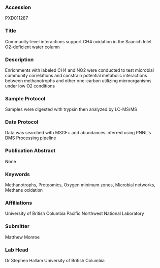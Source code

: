 ### Accession
PXD011287

### Title
Community-level interactions support CH4 oxidation in the Saanich Inlet O2-deficient water column

### Description
Enrichments with labeled CH4 and NO2 were conducted to test microbial community correlations and constrain potential metabolic interactions between methanotrophs and other one-carbon utilizing microorganisms under low O2 conditions

### Sample Protocol
Samples were digested with trypsin then analyzed by LC-MS/MS

### Data Protocol
Data was searched with MSGF+ and abundances inferred using PNNL's DMS Processing pipeline

### Publication Abstract
None

### Keywords
Methanotrophs, Proteomics, Oxygen minimum zones, Microbial networks, Methane oxidation

### Affiliations
University of British Columbia
Pacific Northwest National Laboratory

### Submitter
Matthew Monroe

### Lab Head
Dr Stephen Hallam
University of British Columbia


